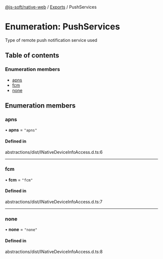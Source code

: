 [@js-soft/native-web](../README.md) / [Exports](../modules.md) / PushServices

# Enumeration: PushServices

Type of remote push notification service used

## Table of contents

### Enumeration members

-   [apns](PushServices.md#apns)
-   [fcm](PushServices.md#fcm)
-   [none](PushServices.md#none)

## Enumeration members

### apns

• **apns** = `"apns"`

#### Defined in

abstractions/dist/INativeDeviceInfoAccess.d.ts:6

---

### fcm

• **fcm** = `"fcm"`

#### Defined in

abstractions/dist/INativeDeviceInfoAccess.d.ts:7

---

### none

• **none** = `"none"`

#### Defined in

abstractions/dist/INativeDeviceInfoAccess.d.ts:8
